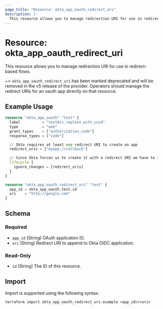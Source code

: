 ```yaml
---
page_title: "Resource: okta_app_oauth_redirect_uri"
description: |-
  This resource allows you to manage redirection URI for use in redirect-based flows.
---
```


# Resource: okta_app_oauth_redirect_uri

This resource allows you to manage redirection URI for use in redirect-based flows.

~> `okta_app_oauth_redirect_uri` has been marked deprecated and will be removed
in the v5 release of the provider. Operators should manage the redirect URIs for
an oauth app directly on that resource.

## Example Usage

```terraform
resource "okta_app_oauth" "test" {
  label          = "testAcc_replace_with_uuid"
  type           = "web"
  grant_types    = ["authorization_code"]
  response_types = ["code"]

  // Okta requires at least one redirect URI to create an app
  redirect_uris = ["myapp://callback"]

  // Since Okta forces us to create it with a redirect URI we have to ignore future changes, they will be detected as config drift.
  lifecycle {
    ignore_changes = [redirect_uris]
  }
}

resource "okta_app_oauth_redirect_uri" "test" {
  app_id = okta_app_oauth.test.id
  uri    = "http://google.com"
}
```

<!-- schema generated by tfplugindocs -->
## Schema

### Required

- `app_id` (String) OAuth application ID.
- `uri` (String) Redirect URI to append to Okta OIDC application.

### Read-Only

- `id` (String) The ID of this resource.

## Import

Import is supported using the following syntax:

```shell
terraform import okta_app_oauth_redirect_uri.example <app_id>/<uri>
```
